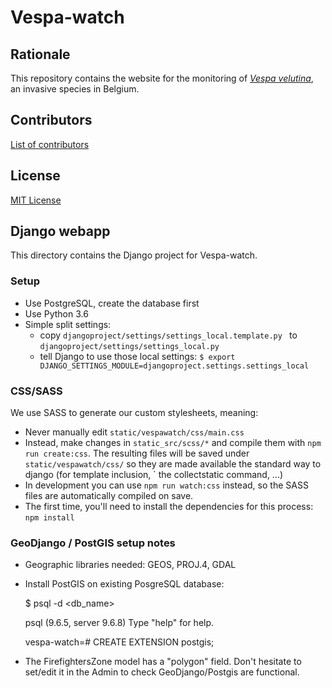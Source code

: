 # Vespa-watch

## Rationale

This repository contains the website for the monitoring of [_Vespa velutina_](https://www.inaturalist.org/taxa/119019-Vespa-velutina), an invasive species in Belgium.

## Contributors

[List of contributors](https://github.com/inbo/vespa-watch/contributors)

## License

[MIT License](https://github.com/inbo/vespa-watch/blob/master/LICENSE)

## Django webapp

This directory contains the Django project for Vespa-watch.

### Setup

- Use PostgreSQL, create the database first
- Use Python 3.6
- Simple split settings:
    - copy `djangoproject/settings/settings_local.template.py ` to `djangoproject/settings/settings_local.py`
    - tell Django to use those local settings: `$ export DJANGO_SETTINGS_MODULE=djangoproject.settings.settings_local`


### CSS/SASS

We use SASS to generate our custom stylesheets, meaning:

- Never manually edit `static/vespawatch/css/main.css`
- Instead, make changes in `static_src/scss/*` and compile them with `npm run create:css`. The resulting files 
will be saved under `static/vespawatch/css/` so they are made available the standard way to django (for template inclusion, `
the collectstatic command, ...)
- In development you can use `npm run watch:css` instead, so the SASS files are automatically compiled on save.
- The first time, you'll need to install the dependencies for this process: ``npm install``

### GeoDjango / PostGIS setup notes

- Geographic libraries needed: GEOS, PROJ.4, GDAL
- Install PostGIS on existing PosgreSQL database:

    $ psql -d <db_name>
    
    psql (9.6.5, server 9.6.8)
    Type "help" for help.

    vespa-watch=# CREATE EXTENSION postgis;
    
- The FirefightersZone model has a "polygon" field. Don't hesitate to set/edit it in the Admin to 
check GeoDjango/Postgis are functional.


    